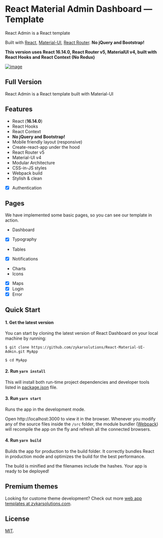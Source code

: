 # React Material Admin Dashboard — Template

React Admin is a React template 

Built with [React](https://facebook.github.io/react/), [Material-UI](https://material-ui.com), [React Router](https://reacttraining.com/react-router/).
**No jQuery and Bootstrap!**

**This version uses React 16.14.0, React Router v5, MaterialUI v4, built with React Hooks and React Context (No Redux)**


[![image](https://user-images.githubusercontent.com/24964748/55800639-df780300-5adc-11e9-84b7-7c2437088516.png)](https://flatlogic.com/admin-dashboards/react-material-admin/demo)

## Full Version

React Admin is a React template built with Material-UI

## Features

- React (**16.14.0**)
- React Hooks
- React Context
- **No jQuery and Bootstrap!**
- Mobile friendly layout (responsive)
- Create-react-app under the hood
- React Router v5
- Material-UI v4
- Modular Architecture
- CSS-in-JS styles
- Webpack build
- Stylish & clean
- [X] Authentication

## Pages

We have implemented some basic pages, so you can see our template in action.

- Dashboard
- [X] Typography
- Tables
- [X] Notifications
- Charts
- Icons
- [X] Maps
- [X] Login
- [X] Error

## Quick Start

#### 1. Get the latest version

You can start by cloning the latest version of React Dashboard on your
local machine by running:

```shell
$ git clone https://github.com/zykarsolutions/React-Material-UI-Admin.git MyApp

$ cd MyApp
```

#### 2. Run `yarn install`

This will install both run-time project dependencies and developer tools listed
in [package.json](package.json) file.

#### 3. Run `yarn start`

Runs the app in the development mode.

Open http://localhost:3000 to view it in the browser. Whenever you modify any of the source files inside the `/src` folder,
the module bundler ([Webpack](http://webpack.github.io/)) will recompile the
app on the fly and refresh all the connected browsers.

#### 4. Run `yarn build`

Builds the app for production to the build folder.
It correctly bundles React in production mode and optimizes the build for the best performance.

The build is minified and the filenames include the hashes.
Your app is ready to be deployed!


## Premium themes

Looking for custome theme development? Check out more [web app templates at zykarsolutions.com](https://zykarsolutions.com/services/design-development/).

## License

[MIT](https://github.com/zykarsolutions/React-Material-UI-Admin/blob/main/LICENSE.md).
